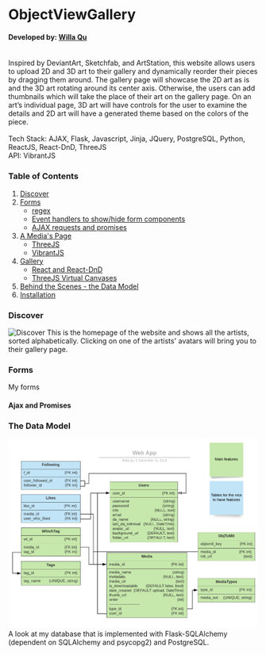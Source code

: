 # ObjectViewGallery
#### Developed by: [Willa Qu](https://www.linkedin.com/in/michelle-willa-qu/)
<br>
<div>Inspired by DeviantArt, Sketchfab, and ArtStation, this website allows users to upload 2D and 3D art to their gallery and dynamically reorder their pieces by dragging them around. The gallery page will showcase the 2D art as is and the 3D art rotating around its center axis. Otherwise, the users can add thumbnails which will take the place of their art on the gallery page. On an art’s individual page, 3D art will have controls for the user to examine the details and 2D art will have a generated theme based on the colors of the piece.</div>
<br>
<div>Tech Stack: AJAX, Flask, Javascript, Jinja, JQuery, PostgreSQL, Python, ReactJS, React-DnD, ThreeJS</div>
<div>API: VibrantJS</div>

### Table of Contents
1. [Discover](#discover)
2. [Forms](#forms)
    * [regex](#regex)
    * [Event handlers to show/hide form components](#formComponents)
    * [AJAX requests and promises](#promises)
3. [A Media's Page](#mediapage)
    * [ThreeJS](#three-basic)
    * [VibrantJS](#vibrant)
4. [Gallery](#gallery)
    * [React and React-DnD](#draganddrop)
    * [ThreeJS Virtual Canvases](#three-gallery)
5. [Behind the Scenes - the Data Model](#datamodel)
6. [Installation](#installation)


### Discover <a name="discover"></a>
![Discover](./readme_files/home.gif)
This is the homepage of the website and shows all the artists, sorted alphabetically. Clicking on one of the artists' avatars will bring you to their gallery page.

### Forms <a name="forms"></a>
My forms
#### Ajax and Promises <a name="promises"></a>

### The Data Model <a name="datamodel"></a>
![Data Model](./readme_files/Web-App.png)
A look at my database that is implemented with Flask-SQLAlchemy (dependent on SQLAlchemy and psycopg2) and PostgreSQL.
